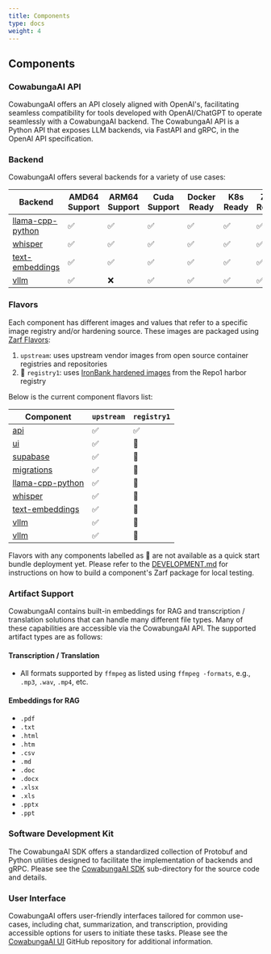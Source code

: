 ```yaml
---
title: Components
type: docs
weight: 4
---
```


## Components

### CowabungaAI API

CowabungaAI offers an API closely aligned with OpenAI's, facilitating seamless compatibility for tools developed with OpenAI/ChatGPT to operate seamlessly with a CowabungaAI backend. The CowabungaAI API is a Python API that exposes LLM backends, via FastAPI and gRPC, in the OpenAI API specification.

### Backend

CowabungaAI offers several backends for a variety of use cases:

| Backend | AMD64 Support | ARM64 Support | Cuda Support | Docker Ready | K8s Ready | Zarf Ready |
| --- | --- | --- | --- | --- | --- | --- |
| [llama-cpp-python](https://github.com/defenseunicorns/leapfrogai/tree/main/packages/llama-cpp-python) | ✅ | ✅ | ✅ | ✅ | ✅ | ✅ |
| [whisper](https://github.com/defenseunicorns/leapfrogai/tree/main/packages/whisper) | ✅ | ✅ | ✅ | ✅ | ✅ | ✅ |
| [text-embeddings](https://github.com/defenseunicorns/leapfrogai/tree/main/packages/text-embeddings) | ✅ | ✅ | ✅ | ✅ | ✅ | ✅ |
| [vllm](https://github.com/defenseunicorns/leapfrogai/tree/main/packages/vllm) | ✅ | ❌ | ✅ | ✅ | ✅ | ✅ |

### Flavors

Each component has different images and values that refer to a specific image registry and/or hardening source. These images are packaged using [Zarf Flavors](https://docs.zarf.dev/ref/examples/package-flavors/):

1. `upstream`: uses upstream vendor images from open source container registries and repositories
2. 🚧 `registry1`: uses [IronBank hardened images](https://repo1.dso.mil/dsop) from the Repo1 harbor registry

Below is the current component flavors list:

| Component                                      |  `upstream`  |  `registry1`  |
| ---------------------------------------------- | ------------ | ------------- |
| [api](packages/api/)                           |      ✅      |      ✅      |
| [ui](packages/ui/)                             |      ✅      |      🚧      |
| [supabase](packages/supabase/)                 |      ✅      |      🚧      |
| [migrations](./Dockerfile.migrations)          |      ✅      |      🚧      |
| [llama-cpp-python](packages/llama-cpp-python/) |      ✅      |      🚧      |
| [whisper](packages/whisper/)                   |      ✅      |      🚧      |
| [text-embeddings](packages/text-embeddings/)   |      ✅      |      🚧      |
| [vllm](packages/vllm/)                         |      ✅      |      🚧      |
| [vllm](packages/vllm/)                         |      ✅      |      🚧      |

Flavors with any components labelled as 🚧 are not available as a quick start bundle deployment yet. Please refer to the [DEVELOPMENT.md](https://github.com/defenseunicorns/leapfrogai/blob/main/docs/DEVELOPMENT.md) for instructions on how to build a component's Zarf package for local testing.

### Artifact Support

CowabungaAI contains built-in embeddings for RAG and transcription / translation solutions that can handle many different file types. Many of these capabilities are accessible via the CowabungaAI API. The supported artifact types are as follows:

#### Transcription / Translation

- All formats supported by `ffmpeg` as listed using `ffmpeg -formats`, e.g., `.mp3`, `.wav`, `.mp4`, etc.

#### Embeddings for RAG

- `.pdf`
- `.txt`
- `.html`
- `.htm`
- `.csv`
- `.md`
- `.doc`
- `.docx`
- `.xlsx`
- `.xls`
- `.pptx`
- `.ppt`

### Software Development Kit

The CowabungaAI SDK offers a standardized collection of Protobuf and Python utilities designed to facilitate the implementation of backends and gRPC. Please see the [CowabungaAI SDK](https://github.com/defenseunicorns/leapfrogai/tree/main/src/leapfrogai_sdk) sub-directory for the source code and details.

### User Interface

CowabungaAI offers user-friendly interfaces tailored for common use-cases, including chat, summarization, and transcription, providing accessible options for users to initiate these tasks. Please see the [CowabungaAI UI](https://github.com/defenseunicorns/leapfrogai/tree/main/src/leapfrogai_ui) GitHub repository for additional information.
